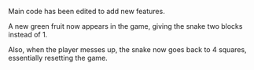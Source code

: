 Main code has been edited to add new features.

A new green fruit now appears in the game, giving the snake two blocks instead of 1.

Also, when the player messes up, the snake now goes back to 4 squares, essentially resetting 
the game.
